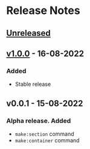 # Release Notes

## [Unreleased](https://github.com/skavys/harbor-crane/compare/v1.0.0...master)

## [v1.0.0](https://github.com/skavys/harbor-crane/compare/v0.0.1...v1.0.0) - 16-08-2022

### Added

- Stable release

## v0.0.1 - 15-08-2022

### Alpha release. Added

- `make:section` command
- `make:container` command

